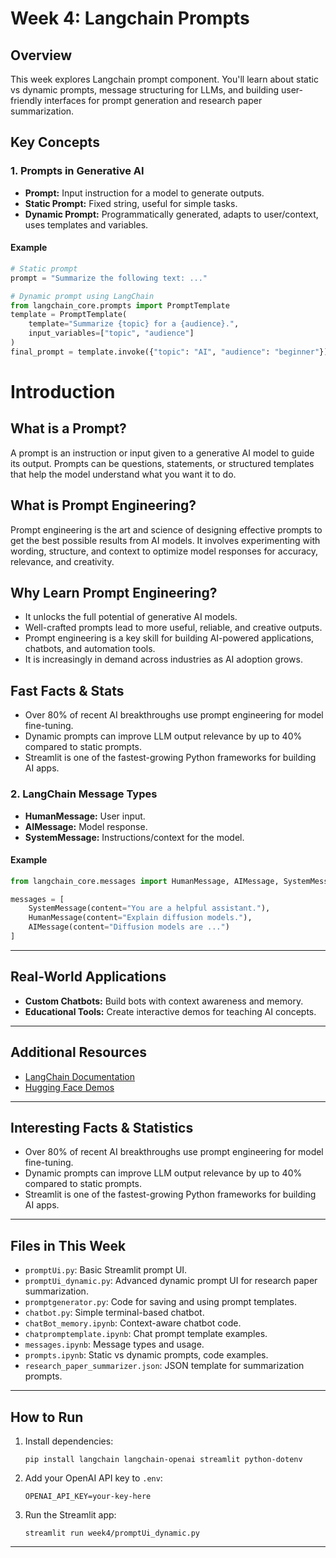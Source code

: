 # Week 4: Langchain Prompts

## Overview
This week explores Langchain prompt component. You'll learn about static vs dynamic prompts, message structuring for LLMs, and building user-friendly interfaces for prompt generation and research paper summarization.



## Key Concepts

### 1. Prompts in Generative AI
- **Prompt:** Input instruction for a model to generate outputs.
- **Static Prompt:** Fixed string, useful for simple tasks.
- **Dynamic Prompt:** Programmatically generated, adapts to user/context, uses templates and variables.

#### Example
```python
# Static prompt
prompt = "Summarize the following text: ..."

# Dynamic prompt using LangChain
from langchain_core.prompts import PromptTemplate
template = PromptTemplate(
    template="Summarize {topic} for a {audience}.",
    input_variables=["topic", "audience"]
)
final_prompt = template.invoke({"topic": "AI", "audience": "beginner"})
```

# Introduction

## What is a Prompt?
A prompt is an instruction or input given to a generative AI model to guide its output. Prompts can be questions, statements, or structured templates that help the model understand what you want it to do.

## What is Prompt Engineering?
Prompt engineering is the art and science of designing effective prompts to get the best possible results from AI models. It involves experimenting with wording, structure, and context to optimize model responses for accuracy, relevance, and creativity.

## Why Learn Prompt Engineering?
- It unlocks the full potential of generative AI models.
- Well-crafted prompts lead to more useful, reliable, and creative outputs.
- Prompt engineering is a key skill for building AI-powered applications, chatbots, and automation tools.
- It is increasingly in demand across industries as AI adoption grows.

## Fast Facts & Stats
- Over 80% of recent AI breakthroughs use prompt engineering for model fine-tuning.
- Dynamic prompts can improve LLM output relevance by up to 40% compared to static prompts.
- Streamlit is one of the fastest-growing Python frameworks for building AI apps.


### 2. LangChain Message Types
- **HumanMessage:** User input.
- **AIMessage:** Model response.
- **SystemMessage:** Instructions/context for the model.

#### Example
```python
from langchain_core.messages import HumanMessage, AIMessage, SystemMessage

messages = [
    SystemMessage(content="You are a helpful assistant."),
    HumanMessage(content="Explain diffusion models."),
    AIMessage(content="Diffusion models are ...")
]
```

---

## Real-World Applications
- **Custom Chatbots:** Build bots with context awareness and memory.
- **Educational Tools:** Create interactive demos for teaching AI concepts.

---

## Additional Resources
- [LangChain Documentation](https://python.langchain.com/docs/)
- [Hugging Face Demos](https://huggingface.co/spaces)

---

## Interesting Facts & Statistics
- Over 80% of recent AI breakthroughs use prompt engineering for model fine-tuning.
- Dynamic prompts can improve LLM output relevance by up to 40% compared to static prompts.
- Streamlit is one of the fastest-growing Python frameworks for building AI apps.

---

## Files in This Week
- `promptUi.py`: Basic Streamlit prompt UI.
- `promptUi_dynamic.py`: Advanced dynamic prompt UI for research paper summarization.
- `promptgenerator.py`: Code for saving and using prompt templates.
- `chatbot.py`: Simple terminal-based chatbot.
- `chatBot_memory.ipynb`: Context-aware chatbot code.
- `chatpromptemplate.ipynb`: Chat prompt template examples.
- `messages.ipynb`: Message types and usage.
- `prompts.ipynb`: Static vs dynamic prompts, code examples.
- `research_paper_summarizer.json`: JSON template for summarization prompts.

---

## How to Run
1. Install dependencies:
   ```
   pip install langchain langchain-openai streamlit python-dotenv
   ```
2. Add your OpenAI API key to `.env`:
   ```
   OPENAI_API_KEY=your-key-here
   ```
3. Run the Streamlit app:
   ```
   streamlit run week4/promptUi_dynamic.py
   ```

---
